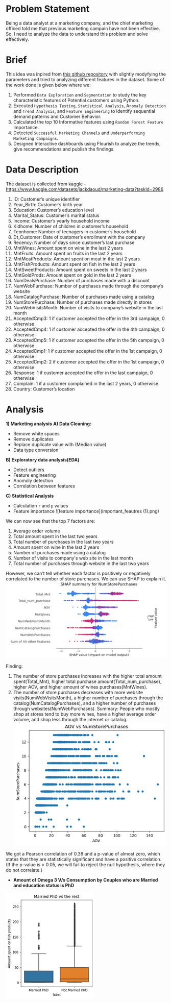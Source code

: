 
# Problem Statement
Being a data analyst at a marketing company, and the chief marketing officed told me that previous marketing campain have not been effective. So, I need to analyze the data to understand this problem and solve effectively.

# Brief
This idea was inpired from [this github repository](https://github.com/adiag321/CRM-Analysis-for-Marketing-data) with slightly modyfying the parameters and tried to analyzing different features in the dataset. Some of the work done is given below where we: 
1) Performed `Data Exploration` and `Segmentation` to study the key characteristic features of Potential customers using Python.
2) Executed `Hypothesis Testing`, `Statistical Analysis`, A`nomaly Detection` and `Trend Analysis`, and `Feature Engineering` to identify sequential demand patterns and Customer Behavior.
3) Calculated the top 10 Informative features using `Random Forest Feature` Importance.
4) Detected `Successful Marketing Channels` and `Underperforming Marketing Campaigns`.
5) Designed Interactive dashboards using Flourish to analyze the trends, give recommendations and publish the findings.

# Data Description
The dataset is collected from kaggle - https://www.kaggle.com/datasets/jackdaoud/marketing-data?taskId=2986

1. ID: Customer’s unique identifier
2. Year_Birth: Customer’s birth year
3. Education: Customer’s education level
4. Marital_Status: Customer’s marital status
5. Income: Customer’s yearly household income
6. Kidhome: Number of children in customer’s household
7. Tennhome: Number of teenagers in customer’s household
8. Dt_Customer: Date of customer’s enrollment with the company
9. Recency: Number of days since customer’s last purchase
10. MntWines: Amount spent on wine in the last 2 years
11. MntFruits: Amount spent on fruits in the last 2 years
12. MntMeatProducts: Amount spent on meat in the last 2 years
13. MntFishProducts: Amount spent on fish in the last 2 years
14. MntSweetProducts: Amount spent on sweets in the last 2 years
15. MntGoldProds: Amount spent on gold in the last 2 years
16. NumDealsPurchase: Number of purchases made with a discount
17. NumWebPurchase: Number of purchases made through the company’s website
18. NumCatalogPurchase: Number of purchases made using a catalog
19. NumStorePurchase: Number of purchases made directly in stores
20. NumWebVisitsMonth: Number of visits to company’s website in the last month
21. AcceptedCmp3: 1 if customer accepted the offer in the 3rd campaign, 0 otherwise
22. AcceptedCmp4: 1 if customer accepted the offer in the 4th campaign, 0 otherwise
23. AcceptedCmp5: 1 if customer accepted the offer in the 5th campaign, 0 otherwise
24. AcceptedCmp1: 1 if customer accepted the offer in the 1st campaign, 0 otherwise
25. AcceptedCmp2: 2 if customer accepted the offer in the 1st campaign, 0 otherwise
26. Response: 1 if customer accepted the offer in the last campaign, 0 otherwise
27. Complain: 1 if a customer complained in the last 2 years, 0 otherwise
28. Country: Customer’s location

# Analysis
**1) Marketing analysis**
**A) Data Cleaning:**
- Remove white spaces 
- Remove duplicates
- Replace duplicate value with (Median value)
- Data type conversion

**B) Exploratory data analysis(EDA)**
- Detect outliers
- Feature engineering
- Anomoly detection
- Correlation between features

**C) Statistical Analysis**
- Calculation `r` and `p` values
- Feature importance ![feature importance](important_feautres (1).png)

We can now see that the top 7 factors are:

1. Average order volume
2. Total amount spent in the last two years
3. Total number of purchases in the last two years
4. Amount spent on wine in the last 2 years
5. Number of purchases made using a catalog
6. Number of visits to company's web site in the last month
7. Total number of purchases through website in the last two years

However, we can’t tell whether each factor is positively or negatively correlated to the number of store purchases. We can use SHAP to explain it.
![shap-values](Images/SHAP_1.png)

Finding:

1. The number of store purchases increases with the higher total amount spent(Total_Mnt), higher total purchase amount(Total_num_purchase), higher AOV, and higher amount of wines purchases(MntWines).
2. The number of store purchases decreases with more website visits(NumWebVisitsMonth), a higher number of purchases through the catalog(NumCatalogPurchases), and a higher number of purchases through websites(NumWebPurchases).
Summary: People who mostly shop at stores tend to buy more wines, have a higher average order volume, and shop less through the internet or catalog.
![AOV](Images/AOV%20vs%20NumStorePurchases.png)

We got a Pearson correlation of 0.38 and a p-value of almost zero, which states that they are statistically significant and have a positive correlation. (If the p-value is > 0.05, we will fail to reject the null hypothesis, where they do not correlate.)

- **Amount of Omega 3 V/s Consumption by Couples who are Married and education status is PhD**

![phd](Images/Married%20PhD%20vs%20the%20rest.png)

